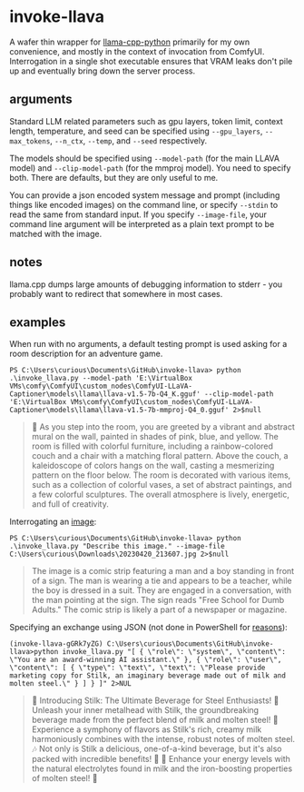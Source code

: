 # invoke-llava
A wafer thin wrapper for [llama-cpp-python](https://github.com/abetlen/llama-cpp-python) primarily for my own convenience, and mostly in the context of invocation from ComfyUI. Interrogation in a single shot executable ensures that VRAM leaks don't pile up and eventually bring down the server process.

## arguments
Standard LLM related parameters such as gpu layers, token limit, context length, temperature, and seed can be specified using `--gpu_layers`, `--max_tokens`, `--n_ctx`, `--temp`, and `--seed` respectively.

The models should be specified using `--model-path` (for the main LLAVA model) and `--clip-model-path` (for the mmproj model). You need to specify both. There are defaults, but they are only useful to me.

You can provide a json encoded system message and prompt (including things like encoded images) on the command line, or specify `--stdin` to read the same from standard input. If you specify `--image-file`, your command line argument will be interpreted as a plain text prompt to be matched with the image.

## notes
llama.cpp dumps large amounts of debugging information to stderr - you probably want to redirect that somewhere in most cases.

## examples
When run with no arguments, a default testing prompt is used asking for a room description for an adventure game.

`PS C:\Users\curious\Documents\GitHub\invoke-llava> python .\invoke_llava.py --model-path 'E:\VirtualBox VMs\comfy\ComfyUI\custom_nodes\ComfyUI-LLaVA-Captioner\models\llama\llava-v1.5-7b-Q4_K.gguf' --clip-model-path 'E:\VirtualBox VMs\comfy\ComfyUI\custom_nodes\ComfyUI-LLaVA-Captioner\models\llama\llava-v1.5-7b-mmproj-Q4_0.gguf' 2>$null`

> 🌟 As you step into the room, you are greeted by a vibrant and abstract mural on the wall, painted in shades of pink, blue, and yellow. The room is filled with colorful furniture, including a rainbow-colored couch and a chair with a matching floral pattern. Above the couch, a kaleidoscope of colors hangs on the wall, casting a mesmerizing pattern on the floor below. The room is decorated with various items, such as a collection of colorful vases, a set of abstract paintings, and a few colorful sculptures. The overall atmosphere is lively, energetic, and full of creativity.

Interrogating an [image](https://x.com/reactjpg/status/1478426524617428995):

`PS C:\Users\curious\Documents\GitHub\invoke-llava> python .\invoke_llava.py "Describe this image." --image-file C:\Users\curious\Downloads\20230420_213607.jpg 2>$null`

> The image is a comic strip featuring a man and a boy standing in front of a sign. The man is wearing a tie and appears to be a teacher, while the boy is dressed in a suit. They are engaged in a conversation, with the man pointing at the sign. The sign reads "Free School for Dumb Adults." The comic strip is likely a part of a newspaper or magazine.

Specifying an exchange using JSON (not done in PowerShell for [reasons](https://stackoverflow.com/questions/6714165/powershell-stripping-double-quotes-from-command-line-arguments)):

`(invoke-llava-gGRk7yZG) C:\Users\curious\Documents\GitHub\invoke-llava>python invoke_llava.py "[ { \"role\": \"system\", \"content\": \"You are an award-winning AI assistant.\" }, { \"role\": \"user\", \"content\": [ { \"type\": \"text\", \"text\": \"Please provide marketing copy for Stilk, an imaginary beverage made out of milk and molten steel.\" } ] } ]" 2>NUL`

> 🚀 Introducing Stilk: The Ultimate Beverage for Steel Enthusiasts! 🚀
> Unleash your inner metalhead with Stilk, the groundbreaking beverage made from the perfect blend of milk and molten steel! 🤘
> Experience a symphony of flavors as Stilk's rich, creamy milk harmoniously combines with the intense, robust notes of molten steel. 🎶
> Not only is Stilk a delicious, one-of-a-kind beverage, but it's also packed with incredible benefits! 💪
> 🌟 Enhance your energy levels with the natural electrolytes found in milk and the iron-boosting properties of molten steel! 🌟

